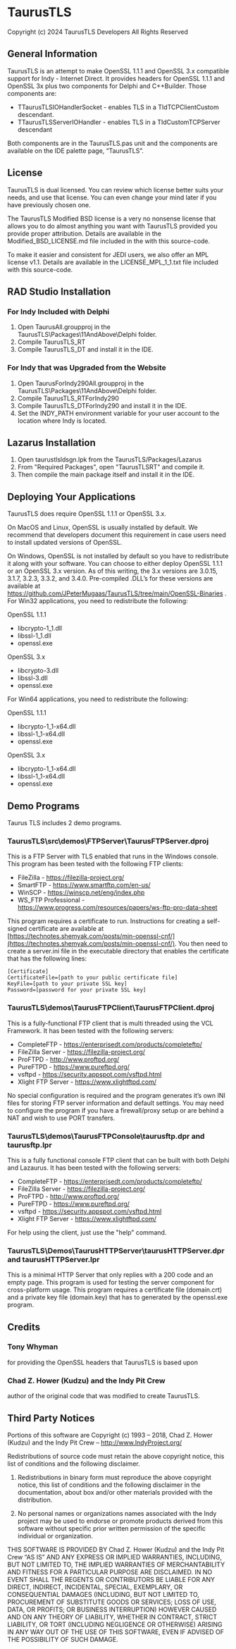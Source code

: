 # TaurusTLS
Copyright (c) 2024 TaurusTLS Developers
All Rights Reserved
## General Information

TaurusTLS is an attempt to make OpenSSL 1.1.1 and OpenSSL 3.x compatible support for Indy - Internet Direct.  It provides headers for OpenSSL 1.1.1 and OpenSSL 3x plus two components for Delphi and C++Builder.  Those components are:

- TTaurusTLSIOHandlerSocket - enables TLS in a TIdTCPClientCustom descendant. 
- TTaurusTLSServerIOHandler - enables TLS in a TIdCustomTCPServer descendant

Both components are in the TaurusTLS.pas unit and the components are available on the IDE palette page, 
“TaurusTLS”.

## License
TaurusTLS is dual licensed. You can review which license better suits your needs, and use that license. You can even change your mind later if you have previously chosen one.

The TaurusTLS Modified BSD license is a very no nonsense license that allows you to do almost anything you want with TaurusTLS provided you provide proper attribution.  Details are available in the Modified_BSD_LICENSE.md file included in the with this source-code.
 
To make it easier and consistent for JEDI users, we also offer an MPL license v1.1.  Details are available in the LICENSE_MPL_1_1.txt file included with this source-code.
## RAD Studio Installation

### For Indy Included with Delphi

1. Open TaurusAll.groupproj in the TaurusTLS\Packages\11AndAbove\Delphi folder.
2. Compile TaurusTLS_RT
3. Compile TaurusTLS_DT and install it in the IDE.

### For Indy that was Upgraded from the Website

1. Open TaurusForIndy290All.groupproj in the TaurusTLS\Packages\11AndAbove\Delphi folder.
2. Compile TaurusTLS_RTForIndy290
3. Compile TaurusTLS_DTForIndy290 and install it in the IDE.
4. Set the INDY_PATH environment variable for your user account to the location where Indy is located.

## Lazarus Installation

1. Open taurustlsldsgn.lpk from the TaurusTLS/Packages/Lazarus
2. From "Required Packages", open "TaurusTLSRT" and compile it.
3. Then compile the main package itself and install it in the IDE.

## Deploying Your Applications

TaurusTLS does require OpenSSL 1.1.1 or OpenSSL 3.x.  

On MacOS and Linux, OpenSSL is usually installed by default.  We recommend that developers document this requirement in case users need to install updated versions of OpenSSL.

On Windows, OpenSSL is not installed by default so you have to redistribute it along with your software.   You can choose to either deploy OpenSSL 1.1.1 or an OpenSSL 3.x version.  As of this writing, the 3.x versions are 3.0.15, 3.1.7, 3.2.3, 3.3.2, and 3.4.0.  Pre-compiled .DLL’s for these versions are available at https://github.com/JPeterMugaas/TaurusTLS/tree/main/OpenSSL-Binaries .  For Win32 applications, you need to redistribute the following:

OpenSSL 1.1.1
- libcrypto-1_1.dll	
- libssl-1_1.dll
- openssl.exe

OpenSSL 3.x
- libcrypto-3.dll
- libssl-3.dll
- openssl.exe

For Win64 applications, you need to redistribute the following:

OpenSSL 1.1.1	
- libcrypto-1_1-x64.dll	
- libssl-1_1-x64.dll
- openssl.exe

OpenSSL 3.x
- libcrypto-1_1-x64.dll
- libssl-1_1-x64.dll
- openssl.exe

## Demo Programs

Taurus TLS includes 2 demo programs.  
### TaurusTLS\src\demos\FTPServer\TaurusFTPServer.dproj  

This is a FTP Server with TLS enabled that runs in the Windows console.  This program has been tested with the following FTP clients:
- FileZilla - https://filezilla-project.org/
- SmartFTP - https://www.smartftp.com/en-us/
- WinSCP - https://winscp.net/eng/index.php
- WS_FTP Professional - https://www.progress.com/resources/papers/ws-ftp-pro-data-sheet

This program requires a certificate to run.  Instructions for creating a self-signed certificate are available at [https://technotes.shemyak.com/posts/min-openssl-cnf/](https://technotes.shemyak.com/posts/min-openssl-cnf/).  You then need to create a server.ini file in the executable directory that enables the certificate that has the following lines:

```
[Certificate]
CertificateFile=[path to your public certificate file]
KeyFile=[path to your private SSL key]
Password=[password for your private SSL key]
```

### TaurusTLS\demos\TaurusFTPClient\TaurusFTPClient.dproj  
This is a fully-functional FTP client that is multi threaded using the VCL Framework.   It has been tested with the following servers:
- CompleteFTP - https://enterprisedt.com/products/completeftp/
- FileZilla Server - https://filezilla-project.org/ 
- ProFTPD - http://www.proftpd.org/
- PureFTPD - https://www.pureftpd.org/
- vsftpd - https://security.appspot.com/vsftpd.html
- Xlight FTP Server - https://www.xlightftpd.com/

No special configuration is required and the program generates it’s own INI files for storing FTP server information and default settings.  You may need to configure the program if you have a firewall/proxy setup or are behind a NAT and wish to use PORT transfers.
### TaurusTLS\demos\TaurusFTPConsole\taurusftp.dpr and taurusftp.lpr
This is a fully functional console FTP client that can be built with both Delphi and Lazaurus.  It has been tested with the following servers:
- CompleteFTP - https://enterprisedt.com/products/completeftp/
- FileZilla Server - https://filezilla-project.org/
- ProFTPD - http://www.proftpd.org/
- PureFTPD - https://www.pureftpd.org/
- vsftpd - https://security.appspot.com/vsftpd.html
- Xlight FTP Server - https://www.xlightftpd.com/

For help using the client, just use the "help" command.
### TaurusTLS\Demos\TaurusHTTPServer\taurusHTTPServer.dpr and taurusHTTPServer.lpr
This is a minimal HTTP Server that only replies with a 200 code and an empty page.  This program is used for testing the server component for cross-platform usage.  This program requires a certificate file (domain.crt) and a private key file (domain.key) that has to generated by the openssl.exe program.

## Credits

### Tony Whyman

for providing the OpenSSL headers that TaurusTLS is based upon
### Chad Z. Hower (Kudzu) and the Indy Pit Crew

author of the original code that was modified to create TaurusTLS.
## Third Party Notices

Portions of this software are Copyright (c) 1993 – 2018, Chad Z. Hower 
(Kudzu) and the Indy Pit Crew – http://www.IndyProject.org/

Redistributions of source code must retain the above copyright notice, this list of conditions and the following disclaimer.

1. Redistributions in binary form must reproduce the above copyright notice, this list of conditions and the following disclaimer in the documentation, about box and/or other materials provided with the distribution.

2. No personal names or organizations names associated with the Indy project may be used to endorse or promote products derived from this software without specific prior written permission of the specific individual or organization.

THIS SOFTWARE IS PROVIDED BY Chad Z. Hower (Kudzu) and the Indy Pit Crew “AS IS” AND ANY EXPRESS OR IMPLIED WARRANTIES, INCLUDING, BUT NOT LIMITED TO, THE IMPLIED WARRANTIES OF MERCHANTABILITY AND FITNESS FOR A PARTICULAR PURPOSE ARE DISCLAIMED. IN NO EVENT SHALL THE REGENTS OR CONTRIBUTORS BE LIABLE FOR ANY DIRECT, INDIRECT, INCIDENTAL, SPECIAL, EXEMPLARY, OR CONSEQUENTIAL DAMAGES (INCLUDING, BUT NOT LIMITED TO, PROCUREMENT OF SUBSTITUTE GOODS OR SERVICES; LOSS OF USE, DATA, OR PROFITS; OR BUSINESS INTERRUPTION) HOWEVER CAUSED AND ON ANY THEORY OF LIABILITY, WHETHER IN CONTRACT, STRICT LIABILITY, OR TORT (INCLUDING NEGLIGENCE OR OTHERWISE) ARISING IN ANY WAY OUT OF THE USE OF THIS SOFTWARE, EVEN IF ADVISED OF THE POSSIBILITY OF SUCH DAMAGE.
